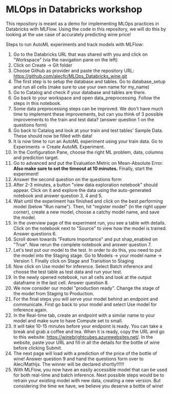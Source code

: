 # MLOps in Databricks workshop
This repository is meant as a demo for implementing MLOps practices in Databricks with MLFlow. Using the code in this repository, we will do this by looking at the use case of accurately predicting wine price!

Steps to run AutoML experiments and track models with MLFlow:
1. Go to the Databricks URL that was shared with you and click on "Workspace" (via the navigation pane on the left)
2. Click on Create -> Git folder
3. Choose Github as provider and paste the repository URL: https://github.com/alecfc/MLOps_Databricks_wine.git
4. The first step is to setup the database and tables. Go to database_setup and run all cells (make sure to use your own name for my_name)
5. Go to Catalog and check if your database and tables are there.
6. Go back to your workspace and open data_preprocessing. Follow the steps in this notebook.
7. Some data preprocessing steps can be improved. We don't have much time to implement these improvements, but can you think of 3 possible improvements to the train and test data? (answer question 1 on the questions form)
8. Go back to Catalog and look at your train and test tables' Sample Data. These should now be filled with data!
9. It is now time to run an AutoML experiment using your train data. Go to Experiments -> Create AutoML Experiment.
10. In the Configuration Pane, choose the right ML problem, data, columns and prediction target.
11. Go to advanced and put the Evaluation Metric on Mean-Absolute Error. **Also make sure to set the timeout at 10 minutes.** Finally, start the experiment!
12. Answer the second question on the questions form
13. After 2-3 minutes, a button "view data exploration notebook" should appear. Click on it and explore the data using the auto-generated notebook and answer question 3, 4 and 5.
14. Wait until the experiment has finished and click on the best performing model (below "Run name"). Then, hit "register model" (in the right upper corner), create a new model, choose a catchy model name, and save the model.
15. In the overview page of the experiment run, you see a table with details. Click on the notebook next to "Source" to view how the model is trained. Answer questions 6.
16. Scroll down towards "Feature Importance" and put shap_enabled on "True". Now rerun the complete notebook and answer question 7.
17. Let's test put our model to the test. In order to do this, you need to put the model into the Staging stage. Go to Models -> your model name -> Version 1. Finally click on Stage and Transition to Staging
18. Now click on Use model for inference. Select Batch inference and choose the test table as test data and run your test.
19. In the newly opened notebook, run all cells and look at the output dataframe in the last cell. Answer question 8.
20. We now consider our model "production ready". Change the stage of the model from Staging to Production.
21. For the final steps you will serve your model behind an endpoint and communicate. First go back to your model and select Use model for inference again.
22. In the Real-time tab, create an endpoint with a similar name to your model and make sure to have Compute set to small.
23. It will take 10-15 minutes before your endpoint is ready. You can take a break and grab a coffee and tea. When it is ready, copy the URL and go to this website: https://winebrightcubes.azurewebsites.net/. In the website, paste your URL and fill in all the details for the bottle of wine before clicking Submit.
24. The next page will load with a prediction of the price of the bottle of wine! Answer question 9 and hand the questions form over to Alec/Mathijs. The winner will be declared shortly!!!!!!
25. With MLFlow, you now have an easily accessible model that can be used for both real-time and batch inference. Next possible steps would be to retrain your existing model with new data, creating a new version. But considering the time we have, we believe you deserve a bottle of wine!
